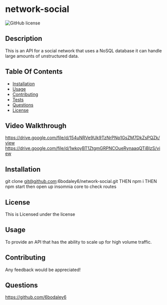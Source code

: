 # network-social

![GitHub license](https://img.shields.io/badge/license--blue.svg)

## Description

This is an API for a social network that uses a NoSQL database it can handle large amounts of unstructured data.

## Table Of Contents

- [Installation](#installation)
- [Usage](#Usage)
- [Contributing](#Contributing)
- [Tests](#Tests)
- [Questions](#Questions)
- [License](#license)

## Video Walkthrough
https://drive.google.com/file/d/154uNRVe9Uk9TzNrPNp1GsZM7DkZsPQZk/view
https://drive.google.com/file/d/1wkoyBT1ZtgmGRPNCOueRynaaqQTiBlzS/view

## Installation

git clone git@github.com:6bodaley6/network-social.git THEN npm i THEN npm start then open up insomnia core to check routes

## License

This is Licensed under the license

## Usage

To provide an API that has the ability to scale up for high volume traffic.

## Contributing

Any feedback would be appreciated!

## Questions

https://github.com/6bodaley6
